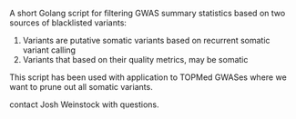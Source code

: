 A short Golang script for filtering GWAS summary statistics based on two sources of blacklisted variants:

1. Variants are putative somatic variants based on recurrent somatic variant calling
2. Variants that based on their quality metrics, may be somatic 

This script has been used with application to TOPMed GWASes where we want to prune out all somatic variants.

contact Josh Weinstock with questions. 
